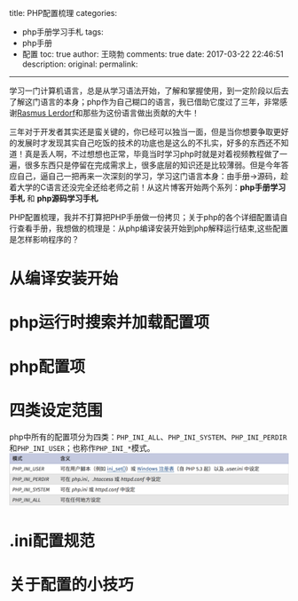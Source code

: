 title: PHP配置梳理
categories:
  - php手册学习手札
tags:
  - php手册
  - 配置
toc: true
author: 王晓勃
comments: true
date: 2017-03-22 22:46:51
description:
original:
permalink:
---
学习一门计算机语言，总是从学习语法开始，了解和掌握使用，到一定阶段以后去了解这门语言的本身；php作为自己糊口的语言，我已借助它度过了三年，非常感谢[Rasmus Lerdorf](http://baike.baidu.com/item/Rasmus%20Lerdorf)和那些为这份语言做出贡献的大牛！

三年对于开发者其实还是蛮关键的，你已经可以独当一面，但是当你想要争取更好的发展时才发现其实自己吃饭的技术的功底也是这么的不扎实，好多的东西还不知道！真是丢人啊，不过想想也正常，毕竟当时学习php时就是对着视频教程做了一遍，很多东西只是停留在完成需求上，很多底层的知识还是比较薄弱。但是今年答应自己，逼自己一把再来一次深刻的学习，学习这门语言本身：由手册->源码，趁着大学的C语言还没完全还给老师之前！从这片博客开始两个系列：**php手册学习手札** 和 **php源码学习手札**

PHP配置梳理，我并不打算把PHP手册做一份拷贝；关于php的各个详细配置请自行查看手册，我想做的梳理是：从php编译安装开始到php解释运行结束,这些配置是怎样影响程序的？
<!-- more -->

# 从编译安装开始


# php运行时搜索并加载配置项

# php配置项

# 四类设定范围
php中所有的配置项分为四类：`PHP_INI_ALL`、`PHP_INI_SYSTEM`、`PHP_INI_PERDIR`和`PHP_INI_USER`；也称作`PHP_INI_*`模式。
![](/images/php/man/1.png)

# .ini配置规范

# 关于配置的小技巧
